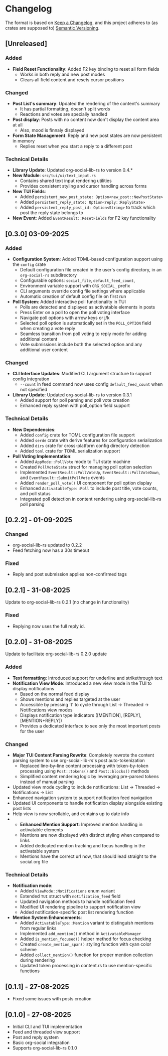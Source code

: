 # Changelog

The format is based on [Keep a Changelog](https://keepachangelog.com/en/1.0.0/),
and this project adheres to (as crates are supposed to) [Semantic Versioning](https://semver.org/spec/v2.0.0.html).

## [Unreleased]

### Added
- **Field Reset Functionality**: Added F2 key binding to reset all form fields
  - Works in both reply and new post modes
  - Clears all field content and resets cursor positions

### Changed
- **Post List's summary**: Updated the rendering of the content's summary
  - It has partial formatting, doesn't split words
  - Reactions and votes are specially handled
- **Post display**: Posts with no content now don't display the content area at all
  - Also, mood is finnaly displayed
- **Form State Management**: Reply and new post states are now persistent in memory
  - Replies reset when you start a reply to a different post

### Technical Details
- **Library Update**: Updated org-social-lib-rs to version 0.4.*
- **New Module**: `src/tui/ui/text_input.rs`
  - Contains shared text input rendering utilities
  - Provides consistent styling and cursor handling across forms
- **New TUI Fields**:
  - Added `persistent_new_post_state: Option<new_post::NewPostState>`
  - Added `persistent_reply_state: Option<reply::ReplyState>`
  - Added `persistent_reply_post_id: Option<String>` to track which post the reply state belongs to
- **New Event**: Added `EventResult::ResetFields` for F2 key functionality

## [0.3.0] 03-09-2025

### Added
- **Configuration System**: Added TOML-based configuration support using the `config` crate
  - Default configuration file created in the user's config directory, in an `org-social-rs` subdirectory
  - Configurable options: `social_file`, `default_feed_count`,
  - Environment variable support with `ORG_SOCIAL_` prefix
  - CLI arguments override config file settings where applicable
  - Automatic creation of default config file on first run
- **Poll System**: Added interactive poll functionality in TUI
  - Polls are detected and displayed as activatable elements in posts
  - Press Enter on a poll to open the poll voting interface
  - Navigate poll options with arrow keys or j/k
  - Selected poll option is automatically set in the `POLL_OPTION` field when creating a vote reply
  - Seamless transition from poll voting to reply mode for adding additional content
  - Vote submissions include both the selected option and any additional user content

### Changed
- **CLI Interface Updates**: Modified CLI argument structure to support config integration
  - `--count` in feed command now uses config `default_feed_count` when not specified
- **Library Update**: Updated org-social-lib-rs to version 0.3.1
  - Added support for poll parsing and poll vote creation
  - Enhanced reply system with poll_option field support

### Technical Details
- **New Dependencies**:
  - Added `config` crate for TOML configuration file support
  - Added `serde` crate with derive features for configuration serialization
  - Added `dirs` crate for cross-platform config directory detection
  - Added `toml` crate for TOML serialization support
- **Poll Voting Implementation**:
  - Added `AppMode::PollVote` mode to TUI state machine
  - Created `PollVoteState` struct for managing poll option selection
  - Implemented `EventResult::PollVoteUp`, `EventResult::PollVoteDown`, and `EventResult::SubmitPollVote` events
  - Added `render_poll_vote()` UI component for poll option display
  - Enhanced `ActivatableType::Poll` to include post title, vote counts, and poll status
  - Integrated poll detection in content rendering using org-social-lib-rs poll parsing


## [0.2.2] - 01-09-2025
### Changed
- org-social-lib-rs updated to 0.2.2
- Feed fetching now has a 30s timeout
### Fixed
- Reply and post submission applies non-confirmed tags

## [0.2.1] - 31-08-2025

Update to org-social-lib-rs 0.2.1 (no change in functionality)

### Fixed
- Replying now uses the full reply id.

## [0.2.0] - 31-08-2025

Update to facilitate org-social-lib-rs 0.2.0 update

### Added
- **Text formatting**: Introduced support for underline and strikethrough text
- **Notification View Mode**: Introduced a new view mode in the TUI to display notifications
  - Based on the normal feed display
  - Shows mentions and replies targeted at the user
  - Accessible by pressing 't' to cycle through List -> Threaded -> Notifications view modes
  - Displays notification type indicators ([MENTION], [REPLY], [MENTION+REPLY])
  - Provides a dedicated interface to see only the most important posts for the user

### Changed
- **Major TUI Content Parsing Rewrite**: Completely rewrote the content parsing system to use org-social-lib-rs's post auto-tokenization
  - Replaced line-by-line content processing with token-by-token processing using `Post::tokens()` and `Post::blocks()` methods
  - Simplified content rendering logic by leveraging pre-parsed tokens instead of manual parsing
- Updated view mode cycling to include notifications: List -> Threaded -> Notifications -> List
- Enhanced navigation system to support notification feed navigation
- Updated UI components to handle notification display alongside existing post lists
- Help view is now scrollable, and contains up to date info
- - **Enhanced Mention Support**: Improved mention handling in activatable elements
  - Mentions are now displayed with distinct styling when compared to links
  - Added dedicated mention tracking and focus handling in the activatable system
  - Mentions have the correct url now, that should lead straight to the social.org file

### Technical Details
- **Notification mode**:
  - Added `ViewMode::Notifications` enum variant
  - Extended `TUI` struct with `notification_feed` field
  - Updated navigation methods to handle notification feed
  - Modified UI rendering pipeline to support notification view
  - Added notification-specific post list rendering function
- **Mention System Enhancements**:
  - Added `ActivatableType::Mention` variant to distinguish mentions from regular links
  - Implemented `add_mention()` method in `ActivatableManager`
  - Added `is_mention_focused()` helper method for focus checking
  - Created `create_mention_span()` styling function with cyan color scheme
  - Added `collect_mention()` function for proper mention collection during rendering
  - Updated token processing in content.rs to use mention-specific functions


## [0.1.1] - 27-08-2025
- Fixed some issues with posts creation
## [0.1.0] - 27-08-2025
- Initial CLI and TUI implementation
- Feed and threaded view support
- Post and reply system
- Basic org-social integration
- Supports org-social-lib-rs 0.1.0
